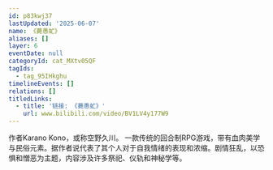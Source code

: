 ```yaml
---
id: p83kwj37
lastUpdated: '2025-06-07'
name: 《薨愚虻》
aliases: []
layer: 6
eventDate: null
categoryId: cat_MXtv05QF
tagIds:
  - tag_95IHkghu
timelineEvents: []
relations: []
titledLinks:
  - title: '链接: 《薨愚虻》'
    url: www.bilibili.com/video/BV1LV4y177W9
---
```

作者Karano Kono，或称空野久川。 一款传统的回合制RPG游戏，带有血肉美学与民俗元素。据作者说代表了其个人对于自我情绪的表现和浓缩。剧情狂乱，以恐惧和憎恶为主题，内容涉及许多祭祀、仪轨和神秘学等。
